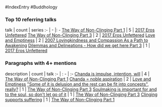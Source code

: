 #IndexEntry #Buddhology

### Top 10 referring talks
talk | count | series
:- | - |: -
<a data-href="The Way of Non-Clinging Part 1" href="The+Way+of+Non-Clinging+Part+1" class="internal-link" target="_blank" rel="noopener">The Way of Non-Clinging Part 1</a> | 5 | <a data-href="2017 Eros Unfettered" href="2017+Eros+Unfettered" class="internal-link" target="_blank" rel="noopener">2017 Eros Unfettered</a>
<a data-href="The Way of Non-Clinging Part 3" href="The+Way+of+Non-Clinging+Part+3" class="internal-link" target="_blank" rel="noopener">The Way of Non-Clinging Part 3</a> | 2 | <a data-href="2017 Eros Unfettered" href="2017+Eros+Unfettered" class="internal-link" target="_blank" rel="noopener">2017 Eros Unfettered</a>
<a data-href="Love and Emptiness" href="Love+and+Emptiness" class="internal-link" target="_blank" rel="noopener">Love and Emptiness</a> | 2 | <a data-href="2007 Lovingkindness and Compassion As a Path to Awakening" href="2007+Lovingkindness+and+Compassion+As+a+Path+to+Awakening" class="internal-link" target="_blank" rel="noopener">2007 Lovingkindness and Compassion As a Path to Awakening</a>
<a data-href="Dilemmas and Delineations - How did we get here Part 3" href="Dilemmas+and+Delineations+-+How+did+we+get+here+Part+3" class="internal-link" target="_blank" rel="noopener">Dilemmas and Delineations - How did we get here Part 3</a> | 1 | <a data-href="2017 Eros Unfettered" href="2017+Eros+Unfettered" class="internal-link" target="_blank" rel="noopener">2017 Eros Unfettered</a>

### Paragraphs with 4+ mentions
description | count | talk
:- | : - | :-
<a aria-label-position="top" aria-label="The Way of Non-Clinging Part 1 > Chanda is impulse intention will" data-href="The Way of Non-Clinging Part 1#Chanda is impulse intention will" href="The+Way+of+Non-Clinging+Part+1#Chanda+is+impulse+intention+will" class="internal-link" target="_blank" rel="noopener">Chanda is impulse, intention, will</a> | 4 | <a data-href="The Way of Non-Clinging Part 1" href="The+Way+of+Non-Clinging+Part+1" class="internal-link" target="_blank" rel="noopener">The Way of Non-Clinging Part 1</a>
<a aria-label-position="top" aria-label="Love and Emptiness > Chanda noble aspiration" data-href="Love and Emptiness#Chanda noble aspiration" href="Love+and+Emptiness#Chanda+noble+aspiration" class="internal-link" target="_blank" rel="noopener">Chanda = noble aspiration</a> | 2 | <a data-href="Love and Emptiness" href="Love+and+Emptiness" class="internal-link" target="_blank" rel="noopener">Love and Emptiness</a>
<a aria-label-position="top" aria-label="The Way of Non-Clinging Part 3 > Some of it is delusion and the rest can be fit into concepts really" data-href="The Way of Non-Clinging Part 3#Some of it is delusion and the rest can be fit into concepts really" href="The+Way+of+Non-Clinging+Part+3#%22Some+of+it+is+delusion+and+the+rest+can+be+fit+into+concepts%22+really" class="internal-link" target="_blank" rel="noopener">&quot;Some of it is delusion and the rest can be fit into concepts&quot;, really?</a> | 1 | <a data-href="The Way of Non-Clinging Part 3" href="The+Way+of+Non-Clinging+Part+3" class="internal-link" target="_blank" rel="noopener">The Way of Non-Clinging Part 3</a>
<a aria-label-position="top" aria-label="The Way of Non-Clinging Part 3 > Soulmaking is important for and to the soul so dont let go of it" data-href="The Way of Non-Clinging Part 3#Soulmaking is important for and to the soul so don't let go of it" href="The+Way+of+Non-Clinging+Part+3#Soulmaking+is+important+for+and+to+the+soul+so+don%27t+let+go+of+it" class="internal-link" target="_blank" rel="noopener">Soulmaking is important for and to the soul, so don&#x27;t let go of it</a> | 1 | <a data-href="The Way of Non-Clinging Part 3" href="The+Way+of+Non-Clinging+Part+3" class="internal-link" target="_blank" rel="noopener">The Way of Non-Clinging Part 3</a>
<a aria-label-position="top" aria-label="The Way of Non-Clinging Part 1 > Clinging supports suffering" data-href="The Way of Non-Clinging Part 1#Clinging supports suffering" href="The+Way+of+Non-Clinging+Part+1#Clinging+supports+suffering" class="internal-link" target="_blank" rel="noopener">Clinging supports suffering</a> | 1 | <a data-href="The Way of Non-Clinging Part 1" href="The+Way+of+Non-Clinging+Part+1" class="internal-link" target="_blank" rel="noopener">The Way of Non-Clinging Part 1</a>

